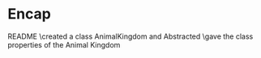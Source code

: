 # Encap
README
\\created a class AnimalKingdom and Abstracted
\\gave the class properties of the Animal Kingdom
